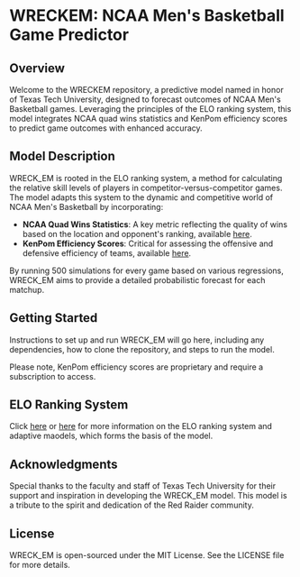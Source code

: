 # WRECKEM: NCAA Men's Basketball Game Predictor

## Overview
Welcome to the WRECKEM repository, a predictive model named in honor of Texas Tech University, designed to forecast outcomes of NCAA Men's Basketball games. Leveraging the principles of the ELO ranking system, this model integrates NCAA quad wins statistics and KenPom efficiency scores to predict game outcomes with enhanced accuracy.

## Model Description
WRECK_EM is rooted in the ELO ranking system, a method for calculating the relative skill levels of players in competitor-versus-competitor games. The model adapts this system to the dynamic and competitive world of NCAA Men's Basketball by incorporating:

- **NCAA Quad Wins Statistics**: A key metric reflecting the quality of wins based on the location and opponent's ranking, available [here](https://stats.ncaa.org/selection_rankings/nitty_gritties).
- **KenPom Efficiency Scores**: Critical for assessing the offensive and defensive efficiency of teams, available [here](https://kenpom.com/).

By running 500 simulations for every game based on various regressions, WRECK_EM aims to provide a detailed probabilistic forecast for each matchup.

## Getting Started
Instructions to set up and run WRECK_EM will go here, including any dependencies, how to clone the repository, and steps to run the model.

Please note, KenPom efficiency scores are proprietary and require a subscription to access.

## ELO Ranking System
Click [here](https://en.wikipedia.org/wiki/Elo_rating_system) or [here](https://link.springer.com/article/10.1007/s11257-016-9185-7) for more information on the ELO ranking system and adaptive maodels, which forms the basis of the model. 

## Acknowledgments
Special thanks to the faculty and staff of Texas Tech University for their support and inspiration in developing the WRECK_EM model. This model is a tribute to the spirit and dedication of the Red Raider community.

## License
WRECK_EM is open-sourced under the MIT License. See the LICENSE file for more details.


